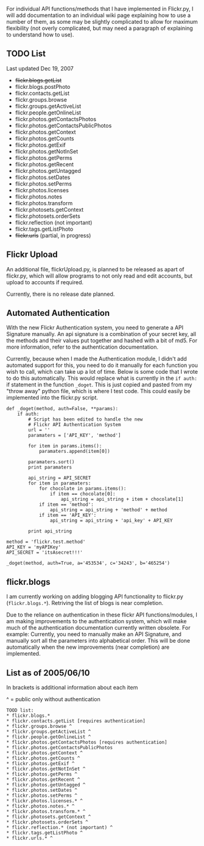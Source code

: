 For individual API functions/methods that I have implemented in Flickr.py, I will add documentation to an individual wiki page explaining how to use a number of them, as some may be slightly complicated to allow for maximum flexibility (not overly complicated, but may need a paragraph of explaining to understand how to use).

## TODO List ##

Last updated Dec 19, 2007

  * ~~flickr.blogs.getList~~
  * flickr.blogs.postPhoto
  * flickr.contacts.getList
  * flickr.groups.browse
  * flickr.groups.getActiveList
  * flickr.people.getOnlineList
  * flickr.photos.getContactsPhotos
  * flickr.photos.getContactsPublicPhotos
  * flickr.photos.getContext
  * flickr.photos.getCounts
  * flickr.photos.getExif
  * flickr.photos.getNotInSet
  * flickr.photos.getPerms
  * flickr.photos.getRecent
  * flickr.photos.getUntagged
  * flickr.photos.setDates
  * flickr.photos.setPerms
  * flickr.photos.licenses
  * flickr.photos.notes
  * flickr.photos.transform
  * flickr.photosets.getContext
  * flickr.photosets.orderSets
  * flickr.reflection (not important)
  * flickr.tags.getListPhoto
  * ~~flickr.urls~~ (partial, in progress)

## Flickr Upload ##

An additional file, flickrUpload.py, is planned to be released as apart of flickr.py, which will allow programs to not only read and edit accounts, but upload to accounts if required.

Currently, there is no release date planned.

## Automated Authentication ##

With the new Flickr Authentication system, you need to generate a API Signature manually. An api signature is a combination of your secret key, all the methods and their values put together and hashed with a bit of md5. For more information, refer to the authentication documentation.

Currently, because when I made the Authentication module, I didn't add automated support for this, you need to do it manually for each function you wish to call, which can take up a lot of time. Below is some code that I wrote to do this automatically. This would replace what is currently in the `if auth:` if statement in the function `_doget`. This is just copied and pasted from my "throw away" python file, which is where I test code. This could easily be implemented into the flickr.py script.

```
def _doget(method, auth=False, **params):  
    if auth:
        # Script has been edited to handle the new
        # Flickr API Authentication System
        url = ''
        paramaters = ['API_KEY', 'method']

        for item in params.items():
            paramaters.append(item[0])

        paramaters.sort()
        print paramaters

        api_string = API_SECRET
        for item in paramaters:
            for chocolate in params.items():
                if item == chocolate[0]:
                    api_string = api_string + item + chocolate[1]
            if item == 'method':
                api_string = api_string + 'method' + method
            if item == 'API_KEY':
                api_string = api_string + 'api_key' + API_KEY
                    
        print api_string

method = 'flickr.test.method'
API_KEY = 'myAPIKey'
API_SECRET = 'itsAsecret!!!'

_doget(method, auth=True, a='453534', c='34243', b='465254')
```

## flickr.blogs ##

I am currently working on adding blogging API functionality to flickr.py (`flickr.blogs.*`). Retriving the list of blogs is near completion.

Due to the reliance on authentication in these flickr API functions/modules, I am making improvements to the authentication system, which will make much of the authentication documentation currently written obsolete. For example: Currently, you need to manually make an API Signature, and manually sort all the parameters into alphabetical order. This will be done automatically when the new improvements (near completion) are implemented.


## List as of 2005/06/10 ##

In brackets is additional information about each item

^ = public only without authentication

```
TOOD list:
* flickr.blogs.*
* flickr.contacts.getList [requires authentication]
* flickr.groups.browse ^
* flickr.groups.getActiveList ^
* flickr.people.getOnlineList ^
* flickr.photos.getContactsPhotos [requires authentication]
* flickr.photos.getContactsPublicPhotos
* flickr.photos.getContext ^
* flickr.photos.getCounts ^
* flickr.photos.getExif ^
* flickr.photos.getNotInSet ^
* flickr.photos.getPerms ^
* flickr.photos.getRecent ^
* flickr.photos.getUntagged ^
* flickr.photos.setDates ^
* flickr.photos.setPerms ^
* flickr.photos.licenses.* ^
* flickr.photos.notes.* ^
* flickr.photos.transform.* ^
* flickr.photosets.getContext ^
* flickr.photosets.orderSets ^
* flickr.reflection.* (not important) ^
* flickr.tags.getListPhoto ^
* flickr.urls.* ^
```